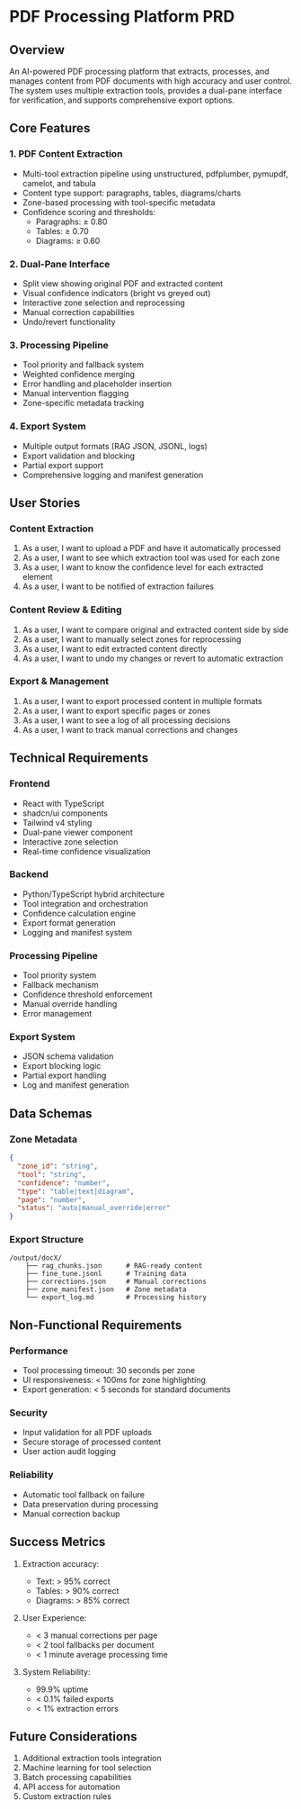 # PDF Processing Platform PRD

## Overview
An AI-powered PDF processing platform that extracts, processes, and manages content from PDF documents with high accuracy and user control. The system uses multiple extraction tools, provides a dual-pane interface for verification, and supports comprehensive export options.

## Core Features

### 1. PDF Content Extraction
- Multi-tool extraction pipeline using unstructured, pdfplumber, pymupdf, camelot, and tabula
- Content type support: paragraphs, tables, diagrams/charts
- Zone-based processing with tool-specific metadata
- Confidence scoring and thresholds:
  - Paragraphs: ≥ 0.80
  - Tables: ≥ 0.70
  - Diagrams: ≥ 0.60

### 2. Dual-Pane Interface
- Split view showing original PDF and extracted content
- Visual confidence indicators (bright vs greyed out)
- Interactive zone selection and reprocessing
- Manual correction capabilities
- Undo/revert functionality

### 3. Processing Pipeline
- Tool priority and fallback system
- Weighted confidence merging
- Error handling and placeholder insertion
- Manual intervention flagging
- Zone-specific metadata tracking

### 4. Export System
- Multiple output formats (RAG JSON, JSONL, logs)
- Export validation and blocking
- Partial export support
- Comprehensive logging and manifest generation

## User Stories

### Content Extraction
1. As a user, I want to upload a PDF and have it automatically processed
2. As a user, I want to see which extraction tool was used for each zone
3. As a user, I want to know the confidence level for each extracted element
4. As a user, I want to be notified of extraction failures

### Content Review & Editing
1. As a user, I want to compare original and extracted content side by side
2. As a user, I want to manually select zones for reprocessing
3. As a user, I want to edit extracted content directly
4. As a user, I want to undo my changes or revert to automatic extraction

### Export & Management
1. As a user, I want to export processed content in multiple formats
2. As a user, I want to export specific pages or zones
3. As a user, I want to see a log of all processing decisions
4. As a user, I want to track manual corrections and changes

## Technical Requirements

### Frontend
- React with TypeScript
- shadcn/ui components
- Tailwind v4 styling
- Dual-pane viewer component
- Interactive zone selection
- Real-time confidence visualization

### Backend
- Python/TypeScript hybrid architecture
- Tool integration and orchestration
- Confidence calculation engine
- Export format generation
- Logging and manifest system

### Processing Pipeline
- Tool priority system
- Fallback mechanism
- Confidence threshold enforcement
- Manual override handling
- Error management

### Export System
- JSON schema validation
- Export blocking logic
- Partial export handling
- Log and manifest generation

## Data Schemas

### Zone Metadata
```json
{
  "zone_id": "string",
  "tool": "string",
  "confidence": "number",
  "type": "table|text|diagram",
  "page": "number",
  "status": "auto|manual_override|error"
}
```

### Export Structure
```
/output/docX/
    ├── rag_chunks.json      # RAG-ready content
    ├── fine_tune.jsonl      # Training data
    ├── corrections.json     # Manual corrections
    ├── zone_manifest.json   # Zone metadata
    └── export_log.md        # Processing history
```

## Non-Functional Requirements

### Performance
- Tool processing timeout: 30 seconds per zone
- UI responsiveness: < 100ms for zone highlighting
- Export generation: < 5 seconds for standard documents

### Security
- Input validation for all PDF uploads
- Secure storage of processed content
- User action audit logging

### Reliability
- Automatic tool fallback on failure
- Data preservation during processing
- Manual correction backup

## Success Metrics
1. Extraction accuracy:
   - Text: > 95% correct
   - Tables: > 90% correct
   - Diagrams: > 85% correct

2. User Experience:
   - < 3 manual corrections per page
   - < 2 tool fallbacks per document
   - < 1 minute average processing time

3. System Reliability:
   - 99.9% uptime
   - < 0.1% failed exports
   - < 1% extraction errors

## Future Considerations
1. Additional extraction tools integration
2. Machine learning for tool selection
3. Batch processing capabilities
4. API access for automation
5. Custom extraction rules 